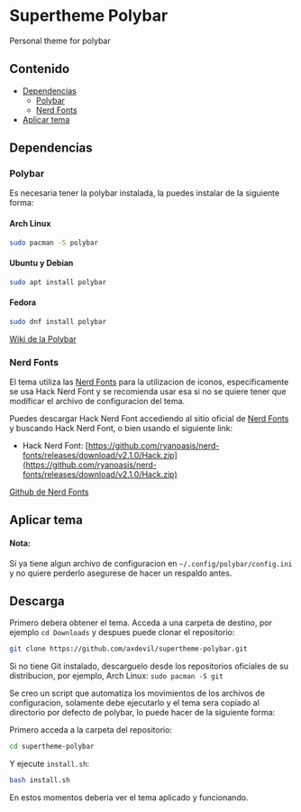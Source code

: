 # Supertheme Polybar
Personal theme for polybar

## Contenido
- [Dependencias](#dependencias)
  - [Polybar](#polybar)
  - [Nerd Fonts](#nerd-fonts)
- [Aplicar tema](#aplicar-tema)
## Dependencias

### Polybar

Es necesaria tener la polybar instalada, la puedes instalar de la siguiente forma:

#### Arch Linux
```bash
sudo pacman -S polybar
```
#### Ubuntu y Debian
```bash
sudo apt install polybar
```
#### Fedora
```bash
sudo dnf install polybar
```
[Wiki de la Polybar](https://github.com/polybar/polybar/wiki)

### Nerd Fonts

El tema utiliza las [Nerd Fonts](https://www.nerdfonts.com/#home) para la utilizacion de iconos, especificamente se usa Hack Nerd Font y se recomienda usar esa si no se quiere tener que modificar el archivo de configuracion del tema.

Puedes descargar Hack Nerd Font accediendo al sitio oficial de [Nerd Fonts](https://www.nerdfonts.com/#home) y buscando Hack Nerd Font, o bien usando el siguiente link:

* Hack Nerd Font: [https://github.com/ryanoasis/nerd-fonts/releases/download/v2.1.0/Hack.zip](https://github.com/ryanoasis/nerd-fonts/releases/download/v2.1.0/Hack.zip)

[Github de Nerd Fonts](https://github.com/ryanoasis/nerd-fonts/)

## Aplicar tema

#### Nota:
Si ya tiene algun archivo de configuracion en `~/.config/polybar/config.ini` y no quiere perderlo asegurese de hacer un respaldo antes.

## Descarga

Primero debera obtener el tema. Acceda a una carpeta de destino, por ejemplo ```cd Downloads``` y despues puede clonar el repositorio:

```bash
git clone https://github.com/axdevil/supertheme-polybar.git
```

Si no tiene Git instalado, descarguelo desde los repositorios oficiales de su distribucion, por ejemplo, Arch Linux: ```sudo pacman -S git```

Se creo un script que automatiza los movimientos de los archivos de configuracion, solamente debe ejecutarlo y el tema sera copiado al directorio por defecto de polybar, lo puede hacer de la siguiente forma:

Primero acceda a la carpeta del repositorio:

```bash
cd supertheme-polybar
```

Y ejecute ```install.sh```:

```bash
bash install.sh
```

En estos momentos deberia ver el tema aplicado y funcionando.
